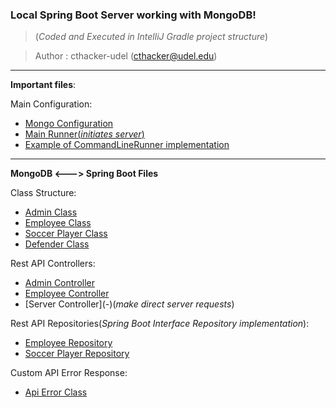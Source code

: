 ### Local Spring Boot Server working with MongoDB! 
> \(*Coded and Executed in IntelliJ Gradle project structure*\)

> Author : cthacker-udel (cthacker@udel.edu)

---
**Important files**:

Main Configuration:
* [Mongo Configuration](https://github.com/cthacker-udel/Springboot-MongoDB-Server/blob/master/src/main/java/com/example/firstserver/AppConfig.java)
* [Main Runner\(*initiates server*)](https://github.com/cthacker-udel/Springboot-MongoDB-Server/blob/master/src/main/java/com/example/firstserver/FirstServerApplication.java)
* [Example of CommandLineRunner implementation](https://github.com/cthacker-udel/Springboot-MongoDB-Server/blob/master/src/main/java/com/example/firstserver/AppRunner.java)

---

**MongoDB <---> Spring Boot Files**

Class Structure:
* [Admin Class](https://github.com/cthacker-udel/Springboot-MongoDB-Server/blob/master/src/main/java/com/example/firstserver/Admin.java)
* [Employee Class](https://github.com/cthacker-udel/Springboot-MongoDB-Server/blob/master/src/main/java/com/example/firstserver/Employee.java)
* [Soccer Player Class](https://github.com/cthacker-udel/Springboot-MongoDB-Server/blob/master/src/main/java/com/example/firstserver/SoccerPlayer.java)
* [Defender Class](https://github.com/cthacker-udel/Springboot-MongoDB-Server/blob/master/src/main/java/com/example/firstserver/Defender.java)

Rest API Controllers:

* [Admin Controller](https://github.com/cthacker-udel/Springboot-MongoDB-Server/blob/master/src/main/java/com/example/firstserver/AdminController.java)
* [Employee Controller](https://github.com/cthacker-udel/Springboot-MongoDB-Server/blob/master/src/main/java/com/example/firstserver/EmployeeController.java)
* [Server Controller\](-)(*make direct server requests*\)

Rest API Repositories\(*Spring Boot Interface Repository implementation*\):

* [Employee Repository](https://github.com/cthacker-udel/Springboot-MongoDB-Server/blob/master/src/main/java/com/example/firstserver/EmployeeRepository.java)
* [Soccer Player Repository](https://github.com/cthacker-udel/Springboot-MongoDB-Server/blob/master/src/main/java/com/example/firstserver/SoccerPlayerRepository.java)

Custom API Error Response:

* [Api Error Class](https://github.com/cthacker-udel/Springboot-MongoDB-Server/blob/master/src/main/java/com/example/firstserver/ApiError.java)

